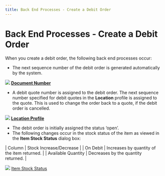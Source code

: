 ```yaml
---
title: Back End Processes - Create a Debit Order
---
```


# Back End Processes - Create a Debit Order


When you create a debit order, the following back end processes occur:

- The next sequence  number of the debit order is generated automatically by the system.



**![]({{site.pp_baseurl}}/img/lens.gif) [Document  Number]({{site.pp_baseurl}}/return-proc/doc-prof/contents/document-information/document_number_pr.html)**

- A debit quote number  is assigned to the debit order. The next sequence number specified for  debit quotes in the **Location** profile  is assigned to the quote. This is used to change the order back to a quote,  if the debit order is cancelled.



**![]({{site.pp_baseurl}}/img/lens.gif) [Location  Profile]({{site.sc_chm}}/options/locations-and-sub-locations/set-up-locations/the_location_profile.html)**

- The debit order  is initially assigned the status ‘open’.
- The following changes  occur in the stock status of the item as viewed in the **Item 
 Stock Status** dialog box:



| Column | Stock Increase/Decrease |
| On Debit | Increases by quantity of the item returned. |
| Available Quantity | Decreases by the quantity returned. |



![]({{site.pp_baseurl}}/img/lens.gif) [Item  Stock Status]({{site.mi_chm}}/misc/columns_in_the_item_stock_status_dialog_box.html)
